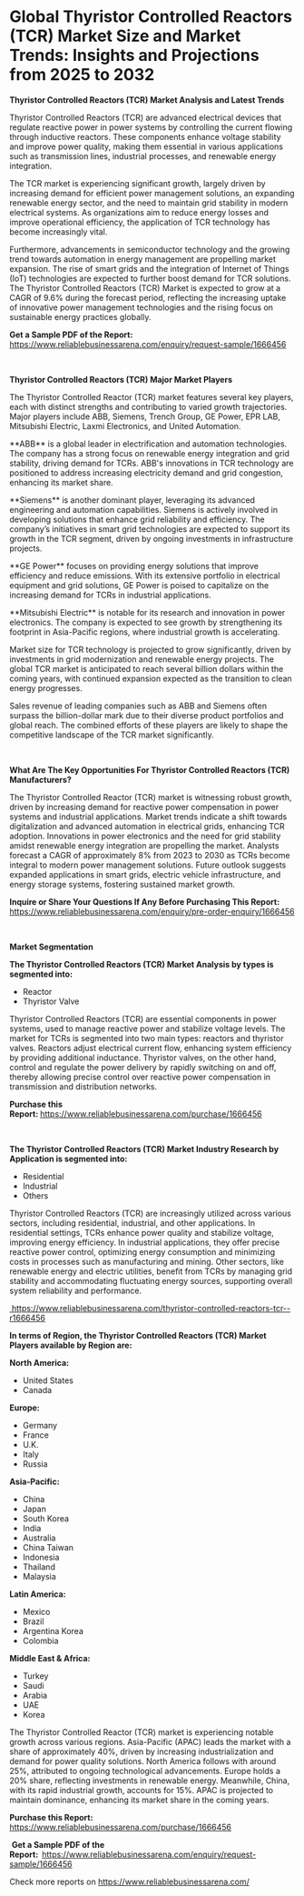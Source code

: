 <p><h1>Global Thyristor Controlled Reactors (TCR) Market Size and Market Trends: Insights and Projections from 2025 to 2032</h1></p><p><strong>Thyristor Controlled Reactors (TCR) Market Analysis and Latest Trends</strong></p>
<p><p>Thyristor Controlled Reactors (TCR) are advanced electrical devices that regulate reactive power in power systems by controlling the current flowing through inductive reactors. These components enhance voltage stability and improve power quality, making them essential in various applications such as transmission lines, industrial processes, and renewable energy integration.</p><p>The TCR market is experiencing significant growth, largely driven by increasing demand for efficient power management solutions, an expanding renewable energy sector, and the need to maintain grid stability in modern electrical systems. As organizations aim to reduce energy losses and improve operational efficiency, the application of TCR technology has become increasingly vital. </p><p>Furthermore, advancements in semiconductor technology and the growing trend towards automation in energy management are propelling market expansion. The rise of smart grids and the integration of Internet of Things (IoT) technologies are expected to further boost demand for TCR solutions. The Thyristor Controlled Reactors (TCR) Market is expected to grow at a CAGR of 9.6% during the forecast period, reflecting the increasing uptake of innovative power management technologies and the rising focus on sustainable energy practices globally.</p></p>
<p><strong>Get a Sample PDF of the Report:&nbsp;</strong> <a href="https://www.reliablebusinessarena.com/enquiry/request-sample/1666456?utm_campaign=2343&utm_medium=2&utm_source=Github&utm_content=ia&utm_term=12022025&utm_id=thyristor-controlled-reactors-tcr">https://www.reliablebusinessarena.com/enquiry/request-sample/1666456</a></p>
<p>&nbsp;</p>
<p><strong>Thyristor Controlled Reactors (TCR) Major Market Players</strong></p>
<p><p>The Thyristor Controlled Reactor (TCR) market features several key players, each with distinct strengths and contributing to varied growth trajectories. Major players include ABB, Siemens, Trench Group, GE Power, EPR LAB, Mitsubishi Electric, Laxmi Electronics, and United Automation.</p><p>**ABB** is a global leader in electrification and automation technologies. The company has a strong focus on renewable energy integration and grid stability, driving demand for TCRs. ABB's innovations in TCR technology are positioned to address increasing electricity demand and grid congestion, enhancing its market share.</p><p>**Siemens** is another dominant player, leveraging its advanced engineering and automation capabilities. Siemens is actively involved in developing solutions that enhance grid reliability and efficiency. The company’s initiatives in smart grid technologies are expected to support its growth in the TCR segment, driven by ongoing investments in infrastructure projects.</p><p>**GE Power** focuses on providing energy solutions that improve efficiency and reduce emissions. With its extensive portfolio in electrical equipment and grid solutions, GE Power is poised to capitalize on the increasing demand for TCRs in industrial applications. </p><p>**Mitsubishi Electric** is notable for its research and innovation in power electronics. The company is expected to see growth by strengthening its footprint in Asia-Pacific regions, where industrial growth is accelerating.</p><p>Market size for TCR technology is projected to grow significantly, driven by investments in grid modernization and renewable energy projects. The global TCR market is anticipated to reach several billion dollars within the coming years, with continued expansion expected as the transition to clean energy progresses.</p><p>Sales revenue of leading companies such as ABB and Siemens often surpass the billion-dollar mark due to their diverse product portfolios and global reach. The combined efforts of these players are likely to shape the competitive landscape of the TCR market significantly.</p></p>
<p>&nbsp;</p>
<p><strong>What Are The Key Opportunities For Thyristor Controlled Reactors (TCR) Manufacturers?</strong></p>
<p><p>The Thyristor Controlled Reactor (TCR) market is witnessing robust growth, driven by increasing demand for reactive power compensation in power systems and industrial applications. Market trends indicate a shift towards digitalization and advanced automation in electrical grids, enhancing TCR adoption. Innovations in power electronics and the need for grid stability amidst renewable energy integration are propelling the market. Analysts forecast a CAGR of approximately 8% from 2023 to 2030 as TCRs become integral to modern power management solutions. Future outlook suggests expanded applications in smart grids, electric vehicle infrastructure, and energy storage systems, fostering sustained market growth.</p></p>
<p><strong>Inquire or Share Your Questions If Any Before Purchasing This Report:</strong> <a href="https://www.reliablebusinessarena.com/enquiry/pre-order-enquiry/1666456?utm_campaign=2343&utm_medium=2&utm_source=Github&utm_content=ia&utm_term=12022025&utm_id=thyristor-controlled-reactors-tcr">https://www.reliablebusinessarena.com/enquiry/pre-order-enquiry/1666456</a></p>
<p>&nbsp;</p>
<p><strong>Market Segmentation</strong></p>
<p><strong>The Thyristor Controlled Reactors (TCR) Market Analysis by types is segmented into:</strong></p>
<p><ul><li>Reactor</li><li>Thyristor Valve</li></ul></p>
<p><p>Thyristor Controlled Reactors (TCR) are essential components in power systems, used to manage reactive power and stabilize voltage levels. The market for TCRs is segmented into two main types: reactors and thyristor valves. Reactors adjust electrical current flow, enhancing system efficiency by providing additional inductance. Thyristor valves, on the other hand, control and regulate the power delivery by rapidly switching on and off, thereby allowing precise control over reactive power compensation in transmission and distribution networks.</p></p>
<p><strong>Purchase this Report:&nbsp;</strong><a href="https://www.reliablebusinessarena.com/purchase/1666456?utm_campaign=2343&utm_medium=2&utm_source=Github&utm_content=ia&utm_term=12022025&utm_id=thyristor-controlled-reactors-tcr">https://www.reliablebusinessarena.com/purchase/1666456</a></p>
<p>&nbsp;</p>
<p><strong>The Thyristor Controlled Reactors (TCR) Market Industry Research by Application is segmented into:</strong></p>
<p><ul><li>Residential</li><li>Industrial</li><li>Others</li></ul></p>
<p><p>Thyristor Controlled Reactors (TCR) are increasingly utilized across various sectors, including residential, industrial, and other applications. In residential settings, TCRs enhance power quality and stabilize voltage, improving energy efficiency. In industrial applications, they offer precise reactive power control, optimizing energy consumption and minimizing costs in processes such as manufacturing and mining. Other sectors, like renewable energy and electric utilities, benefit from TCRs by managing grid stability and accommodating fluctuating energy sources, supporting overall system reliability and performance.</p></p>
<p><a href="https://www.reliablebusinessarena.com/thyristor-controlled-reactors-tcr--r1666456?utm_campaign=2343&utm_medium=2&utm_source=Github&utm_content=ia&utm_term=12022025&utm_id=thyristor-controlled-reactors-tcr">&nbsp;https://www.reliablebusinessarena.com/thyristor-controlled-reactors-tcr--r1666456</a></p>
<p><strong>In terms of Region, the Thyristor Controlled Reactors (TCR) Market Players available by Region are:</strong></p>
<p>
    <p> <strong> North America: </strong>
        <ul>
            <li>United States</li>
            <li>Canada</li>
        </ul>
        </p> 
    <p> <strong> Europe: </strong>
        <ul>
            <li>Germany</li>
            <li>France</li>
            <li>U.K.</li>
            <li>Italy</li>
            <li>Russia</li>
        </ul>
        </p> 
    <p> <strong> Asia-Pacific: </strong>
        <ul>
            <li>China</li>
            <li>Japan</li>
            <li>South Korea</li>
            <li>India</li>
            <li>Australia</li>
            <li>China Taiwan</li>
            <li>Indonesia</li>
            <li>Thailand</li>
            <li>Malaysia</li>
        </ul>
        </p> 
    <p> <strong> Latin America: </strong>
        <ul>
            <li>Mexico</li>
            <li>Brazil</li>
            <li>Argentina Korea</li>
            <li>Colombia</li>
        </ul>
        </p> 
    <p> <strong> Middle East & Africa: </strong>
        <ul>
            <li>Turkey</li>
            <li>Saudi</li>
            <li>Arabia</li>
            <li>UAE</li>
            <li>Korea</li>
        </ul>
    </p>
    </p>
<p><p>The Thyristor Controlled Reactor (TCR) market is experiencing notable growth across various regions. Asia-Pacific (APAC) leads the market with a share of approximately 40%, driven by increasing industrialization and demand for power quality solutions. North America follows with around 25%, attributed to ongoing technological advancements. Europe holds a 20% share, reflecting investments in renewable energy. Meanwhile, China, with its rapid industrial growth, accounts for 15%. APAC is projected to maintain dominance, enhancing its market share in the coming years.</p></p>
<p><strong>Purchase this Report: </strong><a href="https://www.reliablebusinessarena.com/purchase/1666456?utm_campaign=2343&utm_medium=2&utm_source=Github&utm_content=ia&utm_term=12022025&utm_id=thyristor-controlled-reactors-tcr">https://www.reliablebusinessarena.com/purchase/1666456</a></p>
<p>&nbsp;<strong>Get a Sample PDF of the Report:&nbsp;&nbsp;</strong><a href="https://www.reliablebusinessarena.com/enquiry/request-sample/1666456?utm_campaign=2343&utm_medium=2&utm_source=Github&utm_content=ia&utm_term=12022025&utm_id=thyristor-controlled-reactors-tcr">https://www.reliablebusinessarena.com/enquiry/request-sample/1666456</a></p>
<p><strong></strong></p>
<p>Check more reports on <a href="https://www.reliablebusinessarena.com/?utm_campaign=2343&utm_medium=2&utm_source=Github&utm_content=ia&utm_term=12022025&utm_id=thyristor-controlled-reactors-tcr">https://www.reliablebusinessarena.com/</a></p>